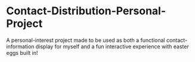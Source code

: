 # Contact-Distribution-Personal-Project
A personal-interest project made to be used as both a functional contact-information display for myself and a fun interactive experience with easter eggs built in!
